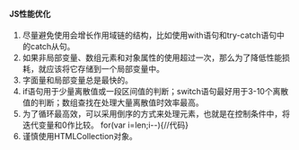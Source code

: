#### JS性能优化

1. 尽量避免使用会增长作用域链的结构，比如使用with语句和try-catch语句中的catch从句。
2. 如果非局部变量、数组元素和对象属性的使用超过一次，那么为了降低性能损耗，就应该将它存储到一个局部变量中。
3. 字面量和局部变量总是最快的。
4. if语句用于少量离散值或一段区间值的判断；switch语句最好用于3-10个离散值的判断；数组查找在处理大量离散值时效率最高。
5. 为了循环最高效，可以采用倒序的方式来处理元素，也就是在控制条件中，将迭代变量和0作比较。
	for(var i=len;i--){//代码}
6. 谨慎使用HTMLCollection对象。
